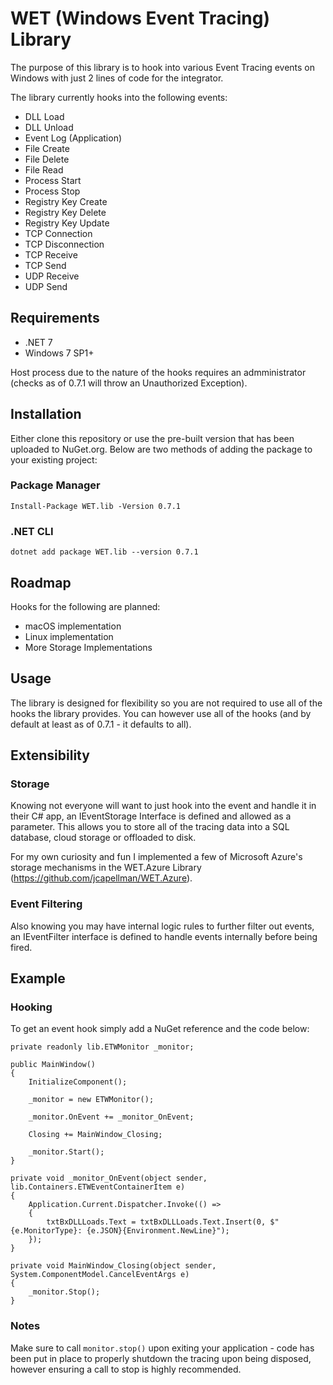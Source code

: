 # WET (Windows Event Tracing) Library
The purpose of this library is to hook into various Event Tracing events on Windows with just 2 lines of code for the integrator.

The library currently hooks into the following events:
* DLL Load
* DLL Unload
* Event Log (Application)
* File Create
* File Delete
* File Read
* Process Start
* Process Stop
* Registry Key Create
* Registry Key Delete
* Registry Key Update
* TCP Connection
* TCP Disconnection
* TCP Receive
* TCP Send
* UDP Receive
* UDP Send

## Requirements
* .NET 7
* Windows 7 SP1+

Host process due to the nature of the hooks requires an admministrator (checks as of 0.7.1 will throw an Unauthorized Exception).

## Installation
Either clone this repository or use the pre-built version that has been uploaded to NuGet.org. Below are two methods of adding the package to your existing project:

### Package Manager
```
Install-Package WET.lib -Version 0.7.1
```

### .NET CLI
```
dotnet add package WET.lib --version 0.7.1
```

## Roadmap
Hooks for the following are planned:
* macOS implementation
* Linux implementation
* More Storage Implementations

## Usage
The library is designed for flexibility so you are not required to use all of the hooks the library provides. You can however use all of the hooks (and by default at least as of 0.7.1 - it defaults to all).

## Extensibility
### Storage
Knowing not everyone will want to just hook into the event and handle it in their C# app, an IEventStorage Interface is defined and allowed as a parameter. This allows you to store all of the tracing data into a SQL database, cloud storage or offloaded to disk.

For my own curiosity and fun I implemented a few of Microsoft Azure's storage mechanisms in the WET.Azure Library (https://github.com/jcapellman/WET.Azure).

### Event Filtering
Also knowing you may have internal logic rules to further filter out events, an IEventFilter interface is defined to handle events internally before being fired.

## Example
### Hooking
To get an event hook simply add a NuGet reference and the code below:
```
private readonly lib.ETWMonitor _monitor;

public MainWindow()
{
    InitializeComponent();

    _monitor = new ETWMonitor();

    _monitor.OnEvent += _monitor_OnEvent;

    Closing += MainWindow_Closing;

    _monitor.Start();
}

private void _monitor_OnEvent(object sender, lib.Containers.ETWEventContainerItem e)
{
    Application.Current.Dispatcher.Invoke(() =>
    {
        txtBxDLLLoads.Text = txtBxDLLLoads.Text.Insert(0, $"{e.MonitorType}: {e.JSON}{Environment.NewLine}");
    });
}

private void MainWindow_Closing(object sender, System.ComponentModel.CancelEventArgs e)
{
    _monitor.Stop();
}
```
### Notes
Make sure to call `monitor.stop()` upon exiting your application - code has been put in place to properly shutdown the tracing upon being disposed, however ensuring a call to stop is highly recommended.

